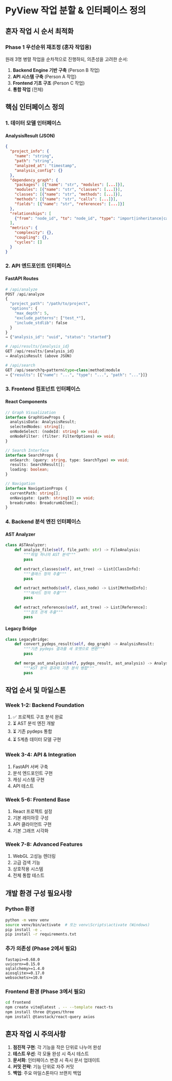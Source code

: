 # PyView 작업 분할 & 인터페이스 정의

## 혼자 작업 시 순서 최적화

### Phase 1 우선순위 재조정 (혼자 작업용)
원래 3명 병렬 작업을 순차적으로 진행하되, 의존성을 고려한 순서:

1. **Backend Engine 기반 구축** (Person B 작업)
2. **API 시스템 구축** (Person A 작업)  
3. **Frontend 기초 구조** (Person C 작업)
4. **통합 작업** (전체)

## 핵심 인터페이스 정의

### 1. 데이터 모델 인터페이스

#### AnalysisResult (JSON)
```json
{
  "project_info": {
    "name": "string",
    "path": "string", 
    "analyzed_at": "timestamp",
    "analysis_config": {}
  },
  "dependency_graph": {
    "packages": [{"name": "str", "modules": [...]}],
    "modules": [{"name": "str", "classes": [...]}],
    "classes": [{"name": "str", "methods": [...]}], 
    "methods": [{"name": "str", "calls": [...]}],
    "fields": [{"name": "str", "references": [...]}]
  },
  "relationships": [
    {"from": "node_id", "to": "node_id", "type": "import|inheritance|call|reference"}
  ],
  "metrics": {
    "complexity": {},
    "coupling": {},
    "cycles": []
  }
}
```

### 2. API 엔드포인트 인터페이스

#### FastAPI Routes
```python
# /api/analyze
POST /api/analyze
{
  "project_path": "/path/to/project",
  "options": {
    "max_depth": 5,
    "exclude_patterns": ["test_*"],
    "include_stdlib": false
  }
}
→ {"analysis_id": "uuid", "status": "started"}

# /api/results/{analysis_id}
GET /api/results/{analysis_id}
→ AnalysisResult (above JSON)

# /api/search
GET /api/search?q=pattern&type=class|method|module
→ {"results": [{"name": "...", "type": "...", "path": "..."}]}
```

### 3. Frontend 컴포넌트 인터페이스

#### React Components
```typescript
// Graph Visualization
interface GraphViewProps {
  analysisData: AnalysisResult;
  selectedNodes: string[];
  onNodeSelect: (nodeId: string) => void;
  onNodeFilter: (filter: FilterOptions) => void;
}

// Search Interface
interface SearchProps {
  onSearch: (query: string, type: SearchType) => void;
  results: SearchResult[];
  loading: boolean;
}

// Navigation
interface NavigationProps {
  currentPath: string[];
  onNavigate: (path: string[]) => void;
  breadcrumbs: BreadcrumbItem[];
}
```

### 4. Backend 분석 엔진 인터페이스

#### AST Analyzer
```python
class ASTAnalyzer:
    def analyze_file(self, file_path: str) -> FileAnalysis:
        """파일 하나의 AST 분석"""
        pass
    
    def extract_classes(self, ast_tree) -> List[ClassInfo]:
        """클래스 정의 추출"""
        pass
        
    def extract_methods(self, class_node) -> List[MethodInfo]:
        """메서드 정의 추출"""
        pass
        
    def extract_references(self, ast_tree) -> List[Reference]:
        """참조 관계 추출"""
        pass
```

#### Legacy Bridge
```python
class LegacyBridge:
    def convert_pydeps_result(self, dep_graph) -> AnalysisResult:
        """기존 pydeps 결과를 새 포맷으로 변환"""
        pass
        
    def merge_ast_analysis(self, pydeps_result, ast_analysis) -> AnalysisResult:
        """AST 분석 결과와 기존 분석 병합"""
        pass
```

## 작업 순서 및 마일스톤

### Week 1-2: Backend Foundation
1. ✅ 프로젝트 구조 분석 완료
2. ⏳ AST 분석 엔진 개발
3. ⏳ 기존 pydeps 통합
4. ⏳ 5계층 데이터 모델 구현

### Week 3-4: API & Integration
1. FastAPI 서버 구축
2. 분석 엔드포인트 구현  
3. 캐싱 시스템 구현
4. API 테스트

### Week 5-6: Frontend Base
1. React 프로젝트 설정
2. 기본 레이아웃 구성
3. API 클라이언트 구현
4. 기본 그래프 시각화

### Week 7-8: Advanced Features  
1. WebGL 고성능 렌더링
2. 고급 검색 기능
3. 상호작용 시스템
4. 전체 통합 테스트

## 개발 환경 구성 필요사항

### Python 환경
```bash
python -m venv venv
source venv/bin/activate  # 또는 venv\Scripts\activate (Windows)
pip install -e .
pip install -r requirements.txt
```

### 추가 의존성 (Phase 2에서 필요)
```
fastapi>=0.68.0
uvicorn>=0.15.0
sqlalchemy>=1.4.0
aiosqlite>=0.17.0
websockets>=10.0
```

### Frontend 환경 (Phase 3에서 필요)  
```bash
cd frontend
npm create vite@latest . -- --template react-ts
npm install three @types/three
npm install @tanstack/react-query axios
```

## 혼자 작업 시 주의사항

1. **점진적 구현**: 각 기능을 작은 단위로 나누어 완성
2. **테스트 우선**: 각 모듈 완성 시 즉시 테스트
3. **문서화**: 인터페이스 변경 시 즉시 문서 업데이트
4. **커밋 전략**: 기능 단위로 자주 커밋
5. **백업**: 주요 마일스톤마다 브랜치 백업